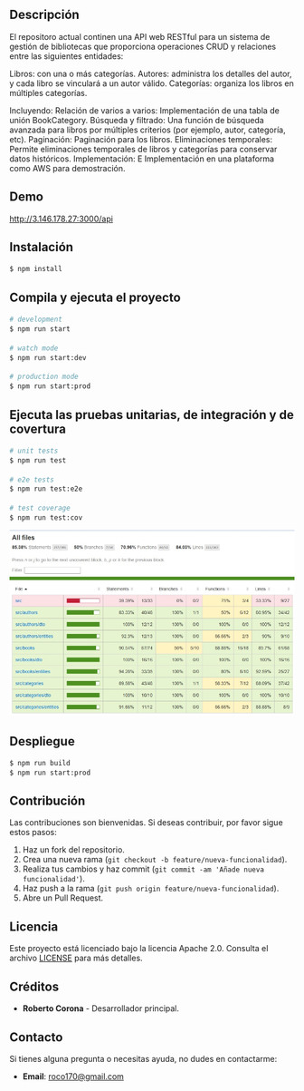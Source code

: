 

## Descripción

El repositoro actual continen una API web RESTful para un sistema de gestión de bibliotecas que proporciona operaciones CRUD y relaciones entre las siguientes entidades:

Libros: con una o más categorías.
Autores: administra los detalles del autor, y cada libro se vinculará a un autor válido.
Categorías: organiza los libros en múltiples categorías.

Incluyendo:
Relación de varios a varios:
Implementación de una tabla de unión BookCategory.
Búsqueda y filtrado:
Una función de búsqueda avanzada para libros por múltiples criterios (por ejemplo, autor, categoría, etc).
Paginación:
Paginación para los libros.
Eliminaciones temporales:
Permite eliminaciones temporales de libros y categorías para conservar datos históricos.
Implementación:
E Implementación en una plataforma como AWS para demostración.

## Demo

http://3.146.178.27:3000/api

## Instalación

```bash
$ npm install
```

## Compila y ejecuta el proyecto

```bash
# development
$ npm run start

# watch mode
$ npm run start:dev

# production mode
$ npm run start:prod
```

## Ejecuta las pruebas unitarias, de integración y de covertura

```bash
# unit tests
$ npm run test

# e2e tests
$ npm run test:e2e

# test coverage
$ npm run test:cov
```

![CoveragaTest](https://github.com/roco170a/node_hello/blob/main/cover_node.jpg "Coverage")


## Despliegue

```bash
$ npm run build
$ npm run start:prod
```

## Contribución

Las contribuciones son bienvenidas. Si deseas contribuir, por favor sigue estos pasos:

1. Haz un fork del repositorio.
2. Crea una nueva rama (`git checkout -b feature/nueva-funcionalidad`).
3. Realiza tus cambios y haz commit (`git commit -am 'Añade nueva funcionalidad'`).
4. Haz push a la rama (`git push origin feature/nueva-funcionalidad`).
5. Abre un Pull Request.

## Licencia

Este proyecto está licenciado bajo la licencia Apache 2.0. Consulta el archivo [LICENSE](LICENSE) para más detalles.

## Créditos

- **Roberto Corona** - Desarrollador principal.

## Contacto 

Si tienes alguna pregunta o necesitas ayuda, no dudes en contactarme:

- **Email**: roco170@gmail.com
